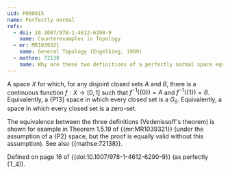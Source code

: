 ```yaml
---
uid: P000015
name: Perfectly normal
refs:
  - doi: 10.1007/978-1-4612-6290-9
    name: Counterexamples in Topology
  - mr: MR1039321
    name: General Topology (Engelking, 1989)
  - mathse: 72138
    name: Why are these two definitions of a perfectly normal space equivalent?
---
```


A space $X$ for which, for any disjoint closed sets $A$ and $B$, there is a
continuous function $f: X \rightarrow [0,1]$ such that $f^{-1}(\{0\}) = A$ and
$f^{-1}(\{1\}) = B$.  Equivalently, a {P13} space in which every closed set is a $G_\delta$.
Equivalently, a space in which every closed set is a zero-set.

The equivalence between the three definitions (Vedenissoff's theorem) is shown for example
in Theorem 1.5.19 of {{mr:MR1039321}} (under the assumption of a {P2} space, but the proof is
equally valid without this assumption).  See also {{mathse:72138}}.

Defined on page 16 of {{doi:10.1007/978-1-4612-6290-9}} (as perfectly \(T_4\)).
